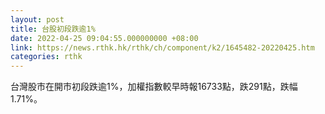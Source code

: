 ```yaml
---
layout: post
title: 台股初段跌逾1%
date: 2022-04-25 09:04:55.000000000 +08:00
link: https://news.rthk.hk/rthk/ch/component/k2/1645482-20220425.htm
categories: rthk
---
```


台灣股市在開市初段跌逾1%，加權指數較早時報16733點，跌291點，跌幅1.71%。
